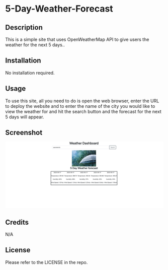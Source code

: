 # 5-Day-Weather-Forecast


## Description
This is a simple site that uses OpenWeatherMap API to give users the weather for the next 5 days..

## Installation
No installation required.


## Usage
To use this site, all you need to do is open the web browser, enter the URL to deploy the website and to enter the name of the city you would like to view the weather for and hit the search button and the forecast for the next 5 days will appear.

## Screenshot
![screenshot of site](assets/weatherDashboard.png)

## Credits

N/A

## License

Please refer to the LICENSE in the repo.